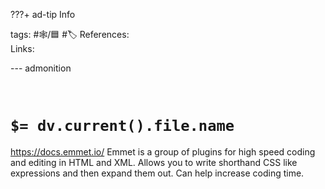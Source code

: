 ???+ ad-tip Info

tags: #🕸️/🟦 #🏷️ 
References:   
Links: 

--- admonition


<br>

# `$= dv.current().file.name`

https://docs.emmet.io/
Emmet is a group of plugins for high speed coding and editing in HTML and XML. Allows you to write shorthand CSS like expressions and then expand them out. Can  help increase coding time.
